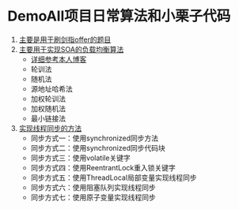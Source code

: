 # DemoAll项目日常算法和小栗子代码

1. [主要是用于刷剑指offer的题目](https://github.com/Codeprh/DemoAll/tree/master/src/swordFingerOffer)
2. [主要用于实现SOA的负载均衡算法](https://codeprh.github.io/2018/11/07/%E5%A4%A7%E5%9E%8B%E5%88%86%E5%B8%83%E5%BC%8F%E7%BD%91%E7%AB%99%E6%9E%B6%E6%9E%84%E8%AE%BE%E8%AE%A1%E4%B8%8E%E5%AE%9E%E8%B7%B5/)
   - [详细参考本人博客](https://codeprh.github.io/2018/11/07/%E5%A4%A7%E5%9E%8B%E5%88%86%E5%B8%83%E5%BC%8F%E7%BD%91%E7%AB%99%E6%9E%B6%E6%9E%84%E8%AE%BE%E8%AE%A1%E4%B8%8E%E5%AE%9E%E8%B7%B5/)
   - 轮训法
   - 随机法
   - 源地址哈希法
   - 加权轮训法
   - 加权随机法
   - 最小链接法
3. [实现线程同步的方法](https://github.com/Codeprh/DemoAll/blob/master/md/2018-12-18-%E7%BA%BF%E7%A8%8B%E5%90%8C%E6%AD%A5.md)
   - 同步方式一：使用synchronized同步方法
   - 同步方式二：使用synchronized同步代码块
   - 同步方式三：使用volatile关键字
   - 同步方式四：使用ReentrantLock重入锁关键字
   - 同步方式五：使用ThreadLocal局部变量实现线程同步
   - 同步方式六：使用阻塞队列实现线程同步
   - 同步方式七：使用原子变量实现线程同步